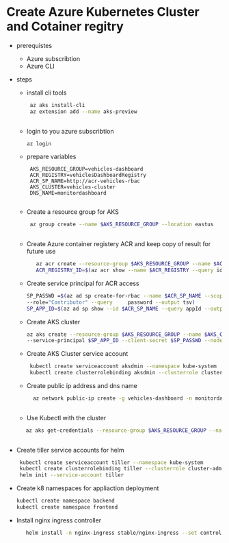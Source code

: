 
# Create Azure Kubernetes Cluster and Cotainer regitry
 - prerequistes 
   - Azure subscribtion
   - Azure CLI
 - steps
 
   - install cli tools
      ```bash 
       az aks install-cli
       az extension add --name aks-preview
       
   - login to you azure subscribtion
      ```bash 
      az login 
   - prepare variables 
     ```bahs 
      AKS_RESOURCE_GROUP=vehicles-dashboard
      ACR_REGISTRY=vehiclesDashboardRegistry
      ACR_SP_NAME=http://acr-vehicles-rbac
      AKS_CLUSTER=vehicles-cluster
      DNS_NAME=monitordashboard
      
   - Create a resource group for AKS
      ```bash
       az group create --name $AKS_RESOURCE_GROUP --location eastus
       
   - Create  Azure container registery ACR and keep copy of result for future use
      ```bash
         az acr create --resource-group $AKS_RESOURCE_GROUP --name $ACR_REGISTRY --sku Standard
         ACR_REGISTRY_ID=$(az acr show --name $ACR_REGISTRY --query id --output tsv)
   
   - Create service principal for ACR access
       ```bash
       SP_PASSWD =$(az ad sp create-for-rbac --name $ACR_SP_NAME --scopes $ACR_REGISTRY_ID \
       --role="Contributor" --query     password --output tsv)
       SP_APP_ID=$(az ad sp show --id $ACR_SP_NAME --query appId --output tsv)
       
   - Create AKS cluster 
      ```bash 
      az aks create --resource-group $AKS_RESOURCE_GROUP --name $AKS_CLUSTER \
      --service-principal $SP_APP_ID --client-secret $SP_PASSWD --node-count 1 --generate-ssh-keys --node-resource-group  $AKS_RESOURCE_GROUP
   - Create AKS Cluster service account 
      ```bash
       kubectl create serviceaccount aksdmin --namespace kube-system
       kubectl create clusterrolebinding aksdmin --clusterrole cluster-admin --serviceaccount=kube-system:aksdmin
   - Create public ip address and dns name
     ````bash
       az network public-ip create -g vehicles-dashboard -n monitordashboardip --allocation-method Static --dns-name $DNS_NAME
      
   - Use Kubectl with the cluster  
    ```bash
       az aks get-credentials --resource-group $AKS_RESOURCE_GROUP --name $AKS_CLUSTER
       
  - Create tiller service accounts for helm
      ```bash
       kubectl create serviceaccount tiller --namespace kube-system
       kubectl create clusterrolebinding tiller --clusterrole cluster-admin --serviceaccount=kube-system:tiller
       helm init --service-account tiller

   - Create k8 namespaces for appliaction deployment
     ```bash
     kubectl create namespace backend
     kubectl create namespace frontend
     
   - Install nginx ingress controller 
     ````bash 
        helm install -n nginx-ingress stable/nginx-ingress --set controller.service.loadBalancerIP="13.72.68.241" --set serviceAccount.name="ngnix-ingress" --namespace kube-system --set serviceAccount.create=false --set nodeSelector."beta.kubernetes.io/os"=linux
